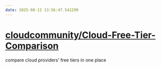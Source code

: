 ```yaml
---
date: 2025-08-12 13:56:47.542299
---
```


# [cloudcommunity/Cloud-Free-Tier-Comparison](https://github.com/cloudcommunity/Cloud-Free-Tier-Comparison)

compare cloud providers’ free tiers in one place